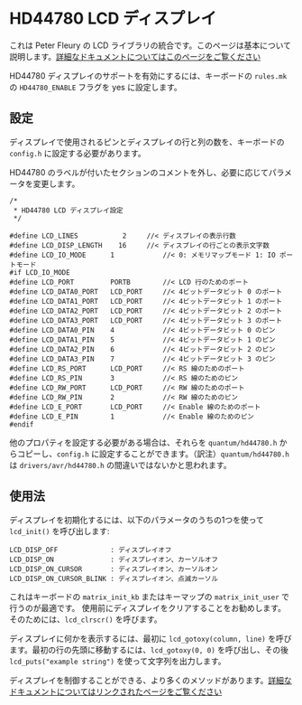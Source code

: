 # HD44780 LCD ディスプレイ

<!---
  original document: 0.8.123:docs/feature_hd44780.md
  git diff 0.9.43 HEAD -- docs/feature_hd44780.md | cat
-->

これは Peter Fleury の LCD ライブラリの統合です。このページは基本について説明します。[詳細なドキュメントについてはこのページをご覧ください](http://www.peterfleury.epizy.com/doxygen/avr-gcc-libraries/group__pfleury__lcd.html)

HD44780 ディスプレイのサポートを有効にするには、キーボードの `rules.mk` の `HD44780_ENABLE` フラグを yes に設定します。

## 設定

ディスプレイで使用されるピンとディスプレイの行と列の数を、キーボードの `config.h` に設定する必要があります。


HD44780 のラベルが付いたセクションのコメントを外し、必要に応じてパラメータを変更します。
````
/*
 * HD44780 LCD ディスプレイ設定
 */

#define LCD_LINES           2     //< ディスプレイの表示行数
#define LCD_DISP_LENGTH    16     //< ディスプレイの行ごとの表示文字数
#define LCD_IO_MODE      1            //< 0: メモリマップモード 1: IO ポートモード
#if LCD_IO_MODE
#define LCD_PORT         PORTB        //< LCD 行のためのポート
#define LCD_DATA0_PORT   LCD_PORT     //< 4ビットデータビット 0 のポート
#define LCD_DATA1_PORT   LCD_PORT     //< 4ビットデータビット 1 のポート
#define LCD_DATA2_PORT   LCD_PORT     //< 4ビットデータビット 2 のポート
#define LCD_DATA3_PORT   LCD_PORT     //< 4ビットデータビット 3 のポート
#define LCD_DATA0_PIN    4            //< 4ビットデータビット 0 のピン
#define LCD_DATA1_PIN    5            //< 4ビットデータビット 1 のピン
#define LCD_DATA2_PIN    6            //< 4ビットデータビット 2 のピン
#define LCD_DATA3_PIN    7            //< 4ビットデータビット 3 のピン
#define LCD_RS_PORT      LCD_PORT     //< RS 線のためのポート
#define LCD_RS_PIN       3            //< RS 線のためのピン
#define LCD_RW_PORT      LCD_PORT     //< RW 線のためのポート
#define LCD_RW_PIN       2            //< RW 線のためのピン
#define LCD_E_PORT       LCD_PORT     //< Enable 線のためのポート
#define LCD_E_PIN        1            //< Enable 線のためのピン
#endif
````

他のプロパティを設定する必要がある場合は、それらを `quantum/hd44780.h` からコピーし、`config.h` に設定することができます。（訳注）`quantum/hd44780.h` は `drivers/avr/hd44780.h` の間違いではないかと思われます。

## 使用法

ディスプレイを初期化するには、以下のパラメータのうちの1つを使って `lcd_init()` を呼び出します:
````
LCD_DISP_OFF             : ディスプレイオフ
LCD_DISP_ON              : ディスプレイオン、カーソルオフ
LCD_DISP_ON_CURSOR       : ディスプレイオン、カーソルオン
LCD_DISP_ON_CURSOR_BLINK : ディスプレイオン、点滅カーソル
````
これはキーボードの `matrix_init_kb` またはキーマップの `matrix_init_user` で行うのが最適です。
使用前にディスプレイをクリアすることをお勧めします。
そのためには、`lcd_clrscr()` を呼びます。

ディスプレイに何かを表示するには、最初に `lcd_gotoxy(column, line)` を呼びます。最初の行の先頭に移動するには、`lcd_gotoxy(0, 0)` を呼び出し、その後 `lcd_puts("example string")` を使って文字列を出力します。

ディスプレイを制御することができる、より多くのメソッドがあります。[詳細なドキュメントについてはリンクされたページをご覧ください](http://www.peterfleury.epizy.com/doxygen/avr-gcc-libraries/group__pfleury__lcd.html)
